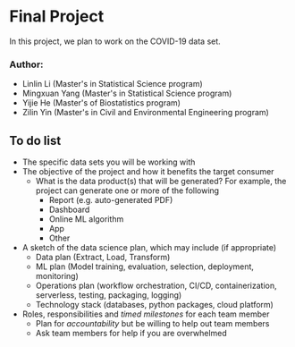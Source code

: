 # Final Project

In this project, we plan to work on the COVID-19 data set.

### Author: 
- Linlin Li (Master's in Statistical Science program)
- Mingxuan Yang (Master's in Statistical Science program)
- Yijie He (Master's of Biostatistics program)
- Zilin Yin (Master's in Civil and Environmental Engineering program)

## To do list
- The specific data sets you will be working with
- The objective of the project and how it benefits the target consumer
    - What is the data product(s) that will be generated? For example, the project can generate one or more of the following
        - Report (e.g. auto-generated PDF)
        - Dashboard
        - Online ML algorithm
        - App
        - Other
- A sketch of the data science plan, which may include (if appropriate)
    - Data plan (Extract, Load, Transform)
    - ML plan (Model training, evaluation, selection, deployment, monitoring)
    - Operations plan (workflow orchestration, CI/CD, containerization, serverless, testing, packaging, logging)
    - Technology stack (databases, python packages, cloud platform)
- Roles, responsibilities and *timed milestones* for each team member
    - Plan for *accountability* but be willing to help out team members
    - Ask team members for help if you are overwhelmed
